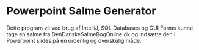 # Powerpoint Salme Generator

Dette program vil ved brug af IntelliJ, SQL Databases og GUI Forms kunne tage en salme fra DenDanskeSalmeBogOnline.dk og indsætte den I Powerpoint slides på en ordenlig og overskulig måde. 
